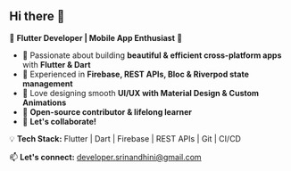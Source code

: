## Hi there 👋  

🚀 **Flutter Developer | Mobile App Enthusiast** 📱  

- 💙 Passionate about building **beautiful & efficient cross-platform apps** with **Flutter & Dart**  
- 🔧 Experienced in **Firebase, REST APIs, Bloc & Riverpod state management**  
- 🎨 Love designing smooth **UI/UX with Material Design & Custom Animations**  
- 📌 **Open-source contributor & lifelong learner**  
- 📢 **Let's collaborate!**  

💡 **Tech Stack:** Flutter | Dart | Firebase | REST APIs | Git | CI/CD  

📫 **Let's connect:** developer.srinandhini@gmail.com  

<!--
**Sri-Nandhini-CG/Sri-Nandhini-CG** is a ✨ _special_ ✨ repository because its `README.md` (this file) appears on your GitHub profile.

-->
